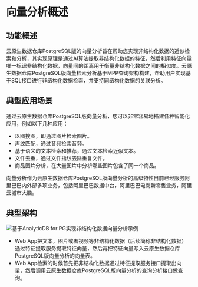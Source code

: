 # 向量分析概述

## 功能概述

云原生数据仓库PostgreSQL版的向量分析旨在帮助您实现非结构化数据的近似检索和分析，其实现原理是通过AI算法提取非结构化数据的特征，然后利用特征向量唯一标识非结构化数据，向量间的距离用于衡量非结构化数据之间的相似度。云原生数据仓库PostgreSQL版向量检索分析基于MPP查询架构构建，帮助用户实现基于SQL接口进行非结构化数据检索，并支持同结构化数据的关联分析。

## 典型应用场景

通过云原生数据仓库PostgreSQL版向量分析，您可以非常容易地搭建各种智能化应用，例如以下几种应用：

-   以图搜图，即通过图片检索图片。
-   声纹匹配，通过音频检索音频。
-   基于语义的文本检索和推荐，通过文本检索近似文本。
-   文件去重，通过文件指纹去除重复文件。
-   商品图片分析，在大量图片中分析哪些图片包含了同一个商品。

向量分析作为云原生数据仓库PostgreSQL版向量分析的高级特性目前已经服务阿里巴巴内外部多项业务，包括阿里巴巴数据中台，阿里巴巴电商新零售业务，阿里云城市大脑。

## 典型架构

![](../images/p50043.png "基于AnalyticDB for PG实现非结构化数据向量分析示例")

-   Web App把文本，图片或者视频等非结构化数据（后续简称非结构化数据）通过特征提取服务提取特征向量，然后再把特征向量写入云原生数据仓库PostgreSQL版向量分析的向量表。
-   Web App检索的时候首先把非结构化数据通过特征提取服务接口提取出向量，然后调用云原生数据仓库PostgreSQL版向量分析的查询分析接口做查询。

